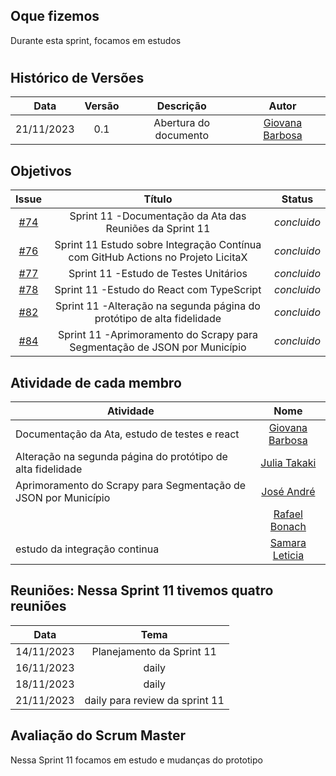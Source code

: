 ## Oque fizemos

Durante esta sprint, focamos em estudos

#

## Histórico de Versões

| Data       | Versão | Descrição                                 | Autor             |
| :--------: | :----: | :--------------------:                    | :---------------: |
| 21/11/2023 |  0.1   | Abertura do documento                     | [Giovana Barbosa ](https://github.com/gio221) |

## Objetivos
|                            Issue                             |              Título               |                    Status                     |
| :----------------------------------------------------------: | :-------------------------------: | :-------------------------------------------------: |
| [#74](https://github.com/unb-mds/2023-2-Squad07/issues/74) |  Sprint 11 -Documentação da Ata das Reuniões da Sprint 11   |_concluido_ |
 | [#76](https://github.com/unb-mds/2023-2-Squad07/issues/76) |  Sprint 11 Estudo sobre Integração Contínua com GitHub Actions no Projeto LicitaX   |_concluido_ |
 | [#77](https://github.com/unb-mds/2023-2-Squad07/issues/77) |  Sprint 11 -Estudo de Testes Unitários   |_concluido_ |
 | [#78](https://github.com/unb-mds/2023-2-Squad07/issues/78) |  Sprint 11 -Estudo do React com TypeScript    |_concluido_ |
 | [#82](https://github.com/unb-mds/2023-2-Squad07/issues/82) |  Sprint 11 -Alteração na segunda página do protótipo de alta fidelidade    |_concluido_|
  | [#84](https://github.com/unb-mds/2023-2-Squad07/issues/84) |  Sprint 11 -Aprimoramento do Scrapy para Segmentação de JSON por Município   | _concluido_    |
 
 

## Atividade de cada membro
 Atividade        |                                                                           Nome                                                                            |
| ------------- | :-------------------------------------------------------------------------------------------------------------------------------------------------------: |
|Documentação da Ata, estudo de testes e react|                                                    [Giovana Barbosa ](https://github.com/gio221)                                                    |
| Alteração na segunda página do protótipo de alta fidelidade|                                                    [Julia Takaki](https://github.com/juliatakaki)                                                    |
|Aprimoramento do Scrapy para Segmentação de JSON por Município |                [José André](https://github.com/joseandre25)                                                     |
|  |                                                    [Rafael Bonach](https://github.com/RafaBonach)                                                    |
|  estudo da integração continua  |                                                    [Samara Leticia](https://github.com/samarawwleticia)       |  


## Reuniões: Nessa Sprint 11 tivemos quatro reuniões

| Data       | Tema                             
| :---------:| :---------------------------------------------:      
| 14/11/2023 |  Planejamento da Sprint 11
| 16/11/2023 |  daily  
| 18/11/2023 |  daily 
| 21/11/2023 |  daily  para review da sprint 11

## Avaliação do Scrum Master

Nessa Sprint 11 focamos em estudo e mudanças do prototipo